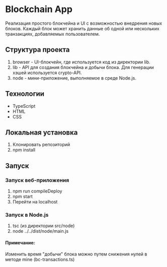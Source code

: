 # Blockchain App

Реализация простого блокчейна и UI с возможностью внедрения новых блоков. Каждый блок может хранить данные об одной или нескольких транзакциях, добавляемых пользователем.

## Структура проекта

1. browser - UI-блокчейн, где используется код из директории lib.
2. lib - API для создания блокчейна и добычи блока. Для генерации хэшей используется crypto-API.
3. node - мини-приложение, выполняемое в среде Node.js.

## Технологии

- TypeScript
- HTML
- CSS

## Локальная установка

1. Клонировать репозиторий
2. npm install

## Запуск

### Запуск веб-приложения

1. npm run compileDeploy
2. npm start
3. Перейти на localhost

### Запуск в Node.js

1. tsc (из директории src/node)
2. node ../../dist/node/main.js

#### Примечание:

Изменить время "добычи" блока можно путем снижения нулей в методе mine (bc-transactions.ts)
